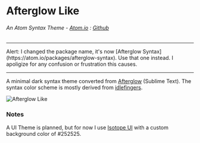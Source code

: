 # Afterglow Like
###### An Atom Syntax Theme - [Atom.io](https://atom.io/packages/afterglow-like) : [Github](https://github.com/dsandstrom/atom-afterglow-like-syntax)

<hr>
Alert: I changed the package name, it's now [Afterglow Syntax](https://atom.io/packages/afterglow-syntax).  Use that one instead.  I apoligize for any confusion or frustration this causes.
<hr>

A minimal dark syntax theme converted from [Afterglow](https://github.com/YabataDesign/afterglow-theme) (Sublime Text). The syntax color scheme is mostly derived from [idlefingers](http://idlefingers.co.uk/).

![Afterglow Like](https://cloud.githubusercontent.com/assets/1400414/6611657/41159822-c82c-11e4-9f9c-38c6d46d3a36.png)

### Notes
A UI Theme is planned, but for now I use [Isotope UI](https://github.com/braver/isotope-ui) with a custom background color of #252525.

